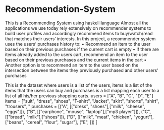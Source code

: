# Recommendation-System
This is a Recommending System using haskell language
Almost all the applications we use today rely extensively on recommender systems to build user profiles and accordingly recommend items to buy/watch/read that matches their users’ interests.
In this project, a recommender system uses the users’ purchases history to:
• Recommend an item to the user based on their previous purchases if the current cart is empty
• If there are items already added to the users cart, recommend an item to the user based on their previous purchases and the current items in the cart
• Another option is to recommend an item to the user based on the intersection between the items they previously purchased and other users’ purchases

This is the dataset where users is a list of the users, items is a list of the items that the users can buy and purchases is a list mapping each user to a list of all his/her previous shopping carts.
users = ["A", "B", "C", "D", "E"]
items = ["suit", "dress", "shoes", "T-shirt", "Jacket", "skirt", "shorts", "shirt", "trousers", " purchases = [("A", [["dress", "shoes"],["milk", "cheese", "eggs"]]),
             ("B", [["earphone", "mouse", "laptop"],["mp3 player"]]),
             ("C", [["bread", "milk"],["shoes"]]),
             ("D", [["milk", "meat", "chicken", "yogurt"],["beans", "cereal", "flour", "sugar"],
             ("E", [])
             ]
